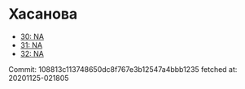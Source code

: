 # Хасанова
- [30: NA](30.md)
- [31: NA](31.md)
- [32: NA](32.md)

Commit: 108813c113748650dc8f767e3b12547a4bbb1235
 fetched at: 20201125-021805
